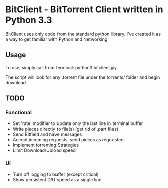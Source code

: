 # BitClient - BitTorrent Client written in Python 3.3

BitClient uses only code from the standard python library. I've created it as a way to get familiar with Python and Networking

## Usage
To use, simply call from terminal:
    python3 bitclient.py

The script will look for any .torrent file under the torrents/ folder and begin download

## TODO
### Functional
* Set 'rate' modifier to update only the last line in terminal buffer
* Write pieces directly to file\(s\) \(get rid of .part files\)
* Send Bitfield and have messages
* Accept incoming requests, send pieces as requested
* Implement torrenting Strategies
* Limit Download/Upload speed

### UI
* Turn off logging to buffer \(except critical\)
* Show persistent D/U speed as a single line
